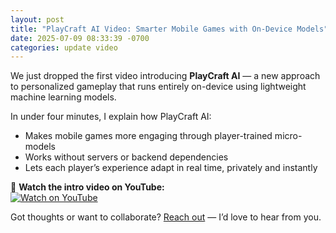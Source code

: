 ```yaml
---
layout: post
title: "PlayCraft AI Video: Smarter Mobile Games with On-Device Models"
date: 2025-07-09 08:33:39 -0700
categories: update video
---
```


We just dropped the first video introducing **PlayCraft AI** — a new approach to personalized gameplay that runs entirely on-device using lightweight machine learning models.

In under four minutes, I explain how PlayCraft AI:
- Makes mobile games more engaging through player-trained micro-models
- Works without servers or backend dependencies
- Lets each player’s experience adapt in real time, privately and instantly

🎥 **Watch the intro video on YouTube:**  
[![Watch on YouTube](https://img.youtube.com/vi/IenTfjSIJso/0.jpg)](https://youtu.be/IenTfjSIJso)

Got thoughts or want to collaborate? [Reach out](mailto:info@playcraftai.com) — I’d love to hear from you.